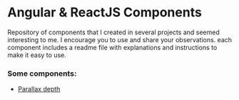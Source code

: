 # Angular & ReactJS Components

Repository of components that I created in several projects and seemed interesting to me. I encourage you to use and share your observations.
each component includes a readme file with explanations and instructions to make it easy to use.

### Some components:
* [Parallax depth](./parallax)
